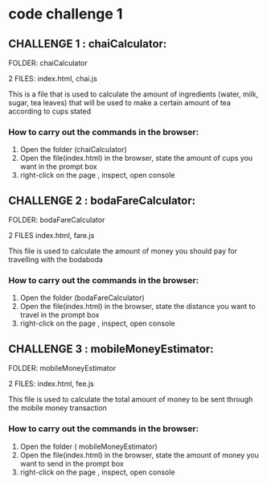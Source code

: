 # code challenge 1

## CHALLENGE 1 : chaiCalculator:
FOLDER: chaiCalculator

2 FILES: index.html, chai.js

This is a file that is used to calculate the amount of ingredients (water, milk, sugar, tea leaves) that will be used to make a certain amount of tea according to cups stated

### How to carry out the commands in the browser:
1. Open the folder (chaiCalculator)
2. Open the file(index.html) in the browser, state the amount of cups you want in the prompt box
3. right-click on the page , inspect, open console


## CHALLENGE 2 : bodaFareCalculator:
FOLDER: bodaFareCalculator

2 FILES index.html, fare.js

This file is used to calculate the amount of money you should pay for travelling with the bodaboda

### How to carry out the commands in the browser:
1. Open the folder (bodaFareCalculator)
2. Open the file(index.html) in the browser, state the distance you want to travel in the prompt box
3. right-click on the page , inspect, open console

## CHALLENGE 3 :  mobileMoneyEstimator:
FOLDER:  mobileMoneyEstimator

2 FILES: index.html, fee.js

This file is used to calculate the total amount of money to be sent through the mobile money transaction

### How to carry out the commands in the browser:
1. Open the folder ( mobileMoneyEstimator)
2. Open the file(index.html) in the browser, state the amount of money you want to send in the prompt box
3. right-click on the page , inspect, open console

